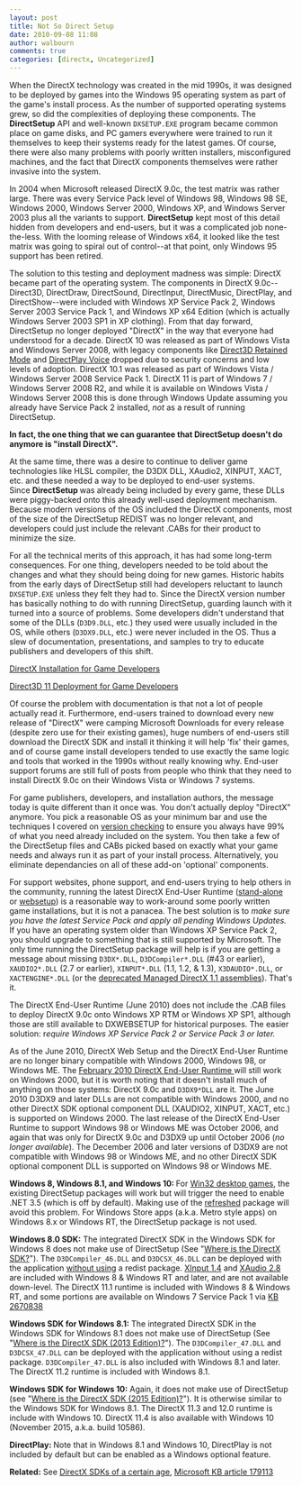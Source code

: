 ```yaml
---
layout: post
title: Not So Direct Setup
date: 2010-09-08 11:08
author: walbourn
comments: true
categories: [directx, Uncategorized]
---
```

When the DirectX technology was created in the mid 1990s, it was designed to be deployed by games into the Windows 95 operating system as part of the game's install process. As the number of supported operating systems grew, so did the complexities of deploying these components. The <strong>DirectSetup</strong> API and well-known <code>DXSETUP.EXE</code> program became common place on game disks, and PC gamers everywhere were trained to run it themselves to keep their systems ready for the latest games. Of course, there were also many problems with poorly written installers, misconfigured machines, and the fact that DirectX components themselves were rather invasive into the system.

In 2004 when Microsoft released DirectX 9.0c, the test matrix was rather large. There was every Service Pack level of Windows 98, Windows 98 SE, Windows 2000, Windows Server 2000, Windows XP, and Windows Server 2003 plus all the variants to support. <strong>DirectSetup</strong> kept most of this detail hidden from developers and end-users, but it was a complicated job none-the-less. With the looming release of Windows x64, it looked like the test matrix was going to spiral out of control--at that point, only Windows 95 support has been retired.

The solution to this testing and deployment madness was simple: DirectX became part of the operating system. The components in DirectX 9.0c--Direct3D, DirectDraw, DirectSound, DirectInput, DirectMusic, DirectPlay, and DirectShow--were included with Windows XP Service Pack 2, Windows Server 2003 Service Pack 1, and Windows XP x64 Edition (which is actually Windows Server 2003 SP1 in XP clothing). From that day forward, DirectSetup no longer deployed "DirectX" in the way that everyone had understood for a decade. DirectX 10 was released as part of Windows Vista and Windows Server 2008, with legacy components like <a href="http://support.microsoft.com/kb/969150" title="Microsoft Knowledge Base #969150">Direct3D Retained Mode</a> and <a href="http://support.microsoft.com/kb/970978" title="Microsoft Knowledge Base #970978">DirectPlay Voice</a> dropped due to security concerns and low levels of adoption. DirectX 10.1 was released as part of Windows Vista / Windows Server 2008 Service Pack 1. DirectX 11 is part of Windows 7 / Windows Server 2008 R2, and while it is available on Windows Vista / Windows Server 2008 this is done through Windows Update assuming you already have Service Pack 2 installed, <em>not </em>as a result of running DirectSetup.

<strong>In fact, the one thing that we can guarantee that DirectSetup doesn't do anymore is "install DirectX".</strong>

At the same time, there was a desire to continue to deliver game technologies like HLSL compiler, the D3DX DLL, XAudio2, XINPUT, XACT, etc. and these needed a way to be deployed to end-user systems. Since <strong>DirectSetup </strong>was already being included by every game, these DLLs were piggy-backed onto this already well-used deployment mechanism. Because modern versions of the OS included the DirectX components, most of the size of the DirectSetup REDIST was no longer relevant, and developers could just include the relevant .CABs for their product to minimize the size.

For all the technical merits of this approach, it has had some long-term consequences. For one thing, developers needed to be told about the changes and what they should being doing for new games. Historic habits from the early days of DirectSetup still had developers reluctant to launch <code>DXSETUP.EXE</code> unless they felt they had to. Since the DirectX version number has basically nothing to do with running DirectSetup, guarding launch with it turned into a source of problems. Some developers didn't understand that some of the DLLs (<code>D3D9.DLL</code>, etc.) they used were usually included in the OS, while others (<code>D3DX9.DLL</code>, etc.) were never included in the OS. Thus a slew of documentation, presentations, and samples to try to educate publishers and developers of this shift.

<a href="http://msdn.microsoft.com/en-us/library/ee416805.aspx" title="DirectX Installation for Game Developers (DirectX SDK Technical Article)">DirectX Installation for Game Developers</a>

<a href="http://msdn.microsoft.com/en-us/library/ee416644.aspx" title="Direct3D 11 Deployment for Game Developers (DirectX SDK Technical Article)">Direct3D 11 Deployment for Game Developers</a>

Of course the problem with documentation is that not a lot of people actually read it. Furthermore, end-users trained to download every new release of "DirectX" were camping Microsoft Downloads for every release (despite zero use for their existing games), huge numbers of end-users still download the DirectX SDK and install it thinking it will help 'fix' their games, and of course game install developers tended to use exactly the same logic and tools that worked in the 1990s without really knowing why. End-user support forums are still full of posts from people who think that they need to install DirectX 9.0c on their Windows Vista or Windows 7 systems.

For game publishers, developers, and installation authors, the message today is quite different than it once was. You don't actually deploy "DirectX" anymore. You pick a reasonable OS as your minimum bar and use the techniques I covered on <a href="http://blogs.msdn.com/b/chuckw/archive/2010/02/24/what-s-in-a-version-number.aspx" title="What's in a version number?">version checking</a> to ensure you always have 99% of what you need already included on the system. You then take a few of the DirectSetup files and CABs picked based on exactly what your game needs and always run it as part of your install process. Alternatively, you eliminate dependancies on all of these add-on 'optional' components.

For support websites, phone support, and end-users trying to help others in the community, running the latest DirectX End-User Runtime (<a href="http://blogs.msdn.com/b/chuckw/archive/2011/04/19/dxsetup-update.aspx">stand-alone</a> or <a href="http://blogs.msdn.com/b/chuckw/archive/2010/11/30/dxwebsetup-update.aspx">websetup</a>) is a reasonable way to work-around some poorly written game installations, but it is not a panacea. The best solution is to <em>make sure you have the latest Service Pack and apply all pending Windows Updates. </em>If you have an operating system older than Windows XP Service Pack 2, you should upgrade to something that is still supported by Microsoft. The only time running the DirectSetup package will help is if you are getting a message about missing <code>D3DX*.DLL</code>, <code>D3DCompiler*.DLL</code> (#43 or earlier), <code>XAUDIO2*.DLL</code> (2.7 or earlier), <code>XINPUT*.DLL</code> (1.1, 1.2, &amp; 1.3), <code>X3DAUDIO*.DLL</code>, or <code>XACTENGINE*.DLL</code> (or the <a href="http://blogs.msdn.com/b/chuckw/archive/2010/12/09/directx-and-net.aspx">deprecated Managed DirectX 1.1 assemblies</a>). That's it.

The DirectX End-User Runtime (June 2010) does not include the .CAB files to deploy DirectX 9.0c onto Windows XP RTM or Windows XP SP1, although those are still available to DXWEBSETUP for historical purposes. The easier solution: r<em>equire Windows XP Service Pack 2 or Service Pack 3 or later.</em>

As of the June 2010, DirectX Web Setup and the DirectX End-User Runtime are no longer binary compatible with Windows 2000, Windows 98, or Windows ME. The <a href="http://www.microsoft.com/downloads/en/details.aspx?FamilyID=0cef8180-e94a-4f56-b157-5ab8109cb4f5&amp;displayLang=en" title="DirectX End-User Runtime (February 2010)">February 2010 DirectX End-User Runtime </a>will still work on Windows 2000, but it is worth noting that it doesn't install much of anything on those systems: DirectX 9.0c and <code>D3DX9*DLL</code> are it. The June 2010 D3DX9 and later DLLs are not compatible with Windows 2000, and no other DirectX SDK optional component DLL (XAUDIO2, XINPUT, XACT, etc.) is supported on Windows 2000. The last release of the DirectX End-User Runtime to support Windows 98 or Windows ME was October 2006, and again that was only for DirectX 9.0c and D3DX9 up until October 2006 (<em>no longer available</em>). The December 2006 and later versions of D3DX9 are not compatible with Windows 98 or Windows ME, and no other DirectX SDK optional component DLL is supported on WIndows 98 or Windows ME.

<strong>Windows 8, Windows 8.1, and Windows 10: </strong>For <a href="http://blogs.msdn.com/b/chuckw/archive/2012/03/23/desktop-games-on-windows-8-consumer-preview.aspx">Win32 desktop games</a>, the existing DirectSetup packages will work but will trigger the need to enable .NET 3.5 (which is off by default). Making use of the <a href="http://blogs.msdn.com/b/chuckw/archive/2011/04/19/dxsetup-update.aspx">refreshed</a> package will avoid this problem. For Windows Store apps (a.k.a. Metro style apps) on Windows 8.x or Windows RT, the DirectSetup package is not used.

<strong>Windows 8.0 SDK:</strong> The integrated DirectX SDK in the Windows SDK for Windows 8 does not make use of DirectSetup (See "<a href="http://blogs.msdn.com/b/chuckw/archive/2012/03/22/where-is-the-directx-sdk.aspx">Where is the DirectX SDK?</a>"). The <code>D3DCompiler_46.DLL</code> and <code>D3DCSX_46.DLL</code> can be deployed with the application <a href="http://blogs.msdn.com/b/chuckw/archive/2012/05/07/hlsl-fxc-and-d3dcompile.aspx">without using</a> a redist package. <a href="http://blogs.msdn.com/b/chuckw/archive/2012/04/26/xinput-and-windows-8-consumer-preview.aspx">XInput 1.4</a> and <a href="http://blogs.msdn.com/b/chuckw/archive/2012/04/02/xaudio2-and-windows-8-consumer-preview.aspx">XAudio 2.8</a> are included with Windows 8 &amp; Windows RT and later, and are not available down-level. The DirectX 11.1 runtime is included with Windows 8 &amp; Windows RT, and some portions are available on Windows 7 Service Pack 1 via <a href="http://blogs.msdn.com/b/chuckw/archive/2012/11/14/directx-11-1-and-windows-7.aspx">KB 2670838</a>

<strong>Windows SDK for Windows 8.1:</strong> The integrated DirectX SDK in the Windows SDK for Windows 8.1 does not make use of DirectSetup (See "<a href="http://blogs.msdn.com/b/chuckw/archive/2013/07/01/where-is-the-directx-sdk-2013-edition.aspx">Where is the DirectX SDK (2013 Edition)?</a>"). The <code>D3DCompiler_47.DLL</code> and <code>D3DCSX_47.DLL</code> can be deployed with the application without using a redist package. <code>D3DCompiler_47.DLL</code> is also included with Windows 8.1 and later. The DirectX 11.2 runtime is included with Windows 8.1.

<strong>Windows SDK for Windows 10:</strong> Again, it does not make use of DirectSetup (see "<a href="http://blogs.msdn.com/b/chuckw/archive/2015/08/05/where-is-the-directx-sdk-2015-edition.aspx">Where is the DirectX SDK (2015 Edition)?</a>"). It is otherwise similar to the Windows SDK for Windows 8.1. The DirectX 11.3 and 12.0 runtime is include with Windows 10. DirectX 11.4 is also available with Windows 10 (November 2015, a.k.a. build 10586).

<strong>DirectPlay: </strong> Note that in Windows 8.1 and Windows 10, DirectPlay is not included by default but can be enabled as a Windows optional feature.

<strong>Related:</strong> See <a href="http://blogs.msdn.com/b/chuckw/archive/2012/08/22/directx-sdk-s-of-a-certain-age.aspx">DirectX SDKs of a certain age</a>, <a href="http://support.microsoft.com/kb/179113">Microsoft KB article 179113</a>
